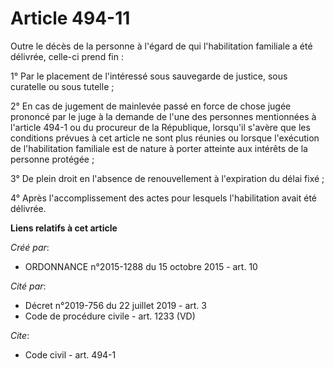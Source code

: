 # Article 494-11

Outre le décès de la personne à l'égard de qui l'habilitation familiale a été délivrée, celle-ci prend fin :

1° Par le placement de l'intéressé sous sauvegarde de justice, sous curatelle ou sous tutelle ;

2° En cas de jugement de mainlevée passé en force de chose jugée prononcé par le juge à la demande de l'une des personnes
mentionnées à l'article 494-1 ou du procureur de la République, lorsqu'il s'avère que les conditions prévues à cet article ne
sont plus réunies ou lorsque l'exécution de l'habilitation familiale est de nature à porter atteinte aux intérêts de la
personne protégée ;

3° De plein droit en l'absence de renouvellement à l'expiration du délai fixé ;

4° Après l'accomplissement des actes pour lesquels l'habilitation avait été délivrée.

**Liens relatifs à cet article**

_Créé par_:

  - ORDONNANCE n°2015-1288 du 15 octobre 2015 - art. 10

_Cité par_:

  - Décret n°2019-756 du 22 juillet 2019 - art. 3
  - Code de procédure civile - art. 1233 (VD)

_Cite_:

  - Code civil - art. 494-1
